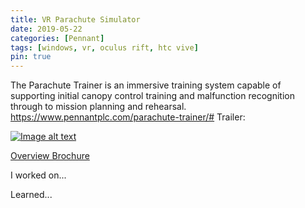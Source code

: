 ```yaml
---
title: VR Parachute Simulator
date: 2019-05-22
categories: [Pennant]
tags: [windows, vr, oculus rift, htc vive]
pin: true
---
```


The Parachute Trainer is an immersive training system capable of supporting initial canopy control training and malfunction recognition through to mission planning and rehearsal.
https://www.pennantplc.com/parachute-trainer/#
Trailer:

[![Image alt text](https://img.youtube.com/vi/suy02gP9J1Y/0.jpg)](https://www.youtube.com/watch?v=suy02gP9J1Y)


[Overview Brochure](https://www.pennantplc.com/wp-content/uploads/2023/09/Parachute_Trainer_2023.pdf)

I worked on...

Learned...

